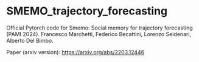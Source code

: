# SMEMO_trajectory_forecasting
Official Pytorch code for Smemo: Social memory for trajectory forecasting (PAMI 2024).
Francesco Marchetti, Federico Becattini, Lorenzo Seidenari, Alberto Del Bimbo.

Paper (arxiv version): https://arxiv.org/abs/2203.12446
